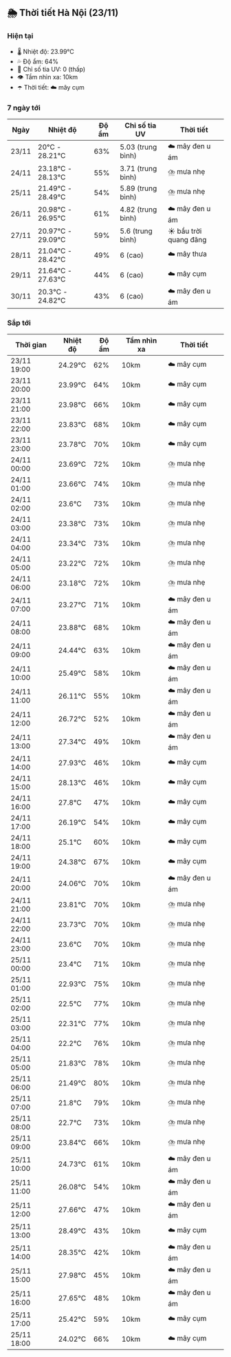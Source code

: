 ## 🌦️ Thời tiết Hà Nội (23/11)

### Hiện tại

- 🌡️ Nhiệt độ: 23.99℃
- 💦 Độ ẩm: 64%
- 🌟 Chỉ số tia UV: 0 (thấp)
- 👁️ Tầm nhìn xa: 10km
- ☂️ Thời tiết: ☁️ mây cụm

### 7 ngày tới

| Ngày | Nhiệt độ | Độ ẩm | Chỉ số tia UV | Thời tiết |
| --- | --- | --- | --- | --- |
| 23/11 | 20℃ - 28.21℃ | 63% | 5.03 (trung bình) | ☁️ mây đen u ám |
| 24/11 | 23.18℃ - 28.13℃ | 55% | 3.71 (trung bình) | ⛈️ mưa nhẹ |
| 25/11 | 21.49℃ - 28.49℃ | 54% | 5.89 (trung bình) | ⛈️ mưa nhẹ |
| 26/11 | 20.98℃ - 26.95℃ | 61% | 4.82 (trung bình) | ☁️ mây đen u ám |
| 27/11 | 20.97℃ - 29.09℃ | 59% | 5.6 (trung bình) | ☀️ bầu trời quang đãng |
| 28/11 | 21.04℃ - 28.42℃ | 49% | 6 (cao) | ☁️ mây thưa |
| 29/11 | 21.64℃ - 27.63℃ | 44% | 6 (cao) | ☁️ mây cụm |
| 30/11 | 20.3℃ - 24.82℃ | 43% | 6 (cao) | ☁️ mây đen u ám |

### Sắp tới

| Thời gian | Nhiệt độ | Độ ẩm | Tầm nhìn xa | Thời tiết |
| --- | --- | --- | --- | --- |
| 23/11 19:00 | 24.29℃ | 62% | 10km | ☁️ mây cụm |
| 23/11 20:00 | 23.99℃ | 64% | 10km | ☁️ mây cụm |
| 23/11 21:00 | 23.98℃ | 66% | 10km | ☁️ mây cụm |
| 23/11 22:00 | 23.83℃ | 68% | 10km | ☁️ mây cụm |
| 23/11 23:00 | 23.78℃ | 70% | 10km | ☁️ mây cụm |
| 24/11 00:00 | 23.69℃ | 72% | 10km | ⛈️ mưa nhẹ |
| 24/11 01:00 | 23.66℃ | 74% | 10km | ⛈️ mưa nhẹ |
| 24/11 02:00 | 23.6℃ | 73% | 10km | ⛈️ mưa nhẹ |
| 24/11 03:00 | 23.38℃ | 73% | 10km | ⛈️ mưa nhẹ |
| 24/11 04:00 | 23.34℃ | 73% | 10km | ⛈️ mưa nhẹ |
| 24/11 05:00 | 23.22℃ | 72% | 10km | ⛈️ mưa nhẹ |
| 24/11 06:00 | 23.18℃ | 72% | 10km | ⛈️ mưa nhẹ |
| 24/11 07:00 | 23.27℃ | 71% | 10km | ☁️ mây đen u ám |
| 24/11 08:00 | 23.88℃ | 68% | 10km | ☁️ mây đen u ám |
| 24/11 09:00 | 24.44℃ | 63% | 10km | ☁️ mây đen u ám |
| 24/11 10:00 | 25.49℃ | 58% | 10km | ☁️ mây đen u ám |
| 24/11 11:00 | 26.11℃ | 55% | 10km | ☁️ mây đen u ám |
| 24/11 12:00 | 26.72℃ | 52% | 10km | ☁️ mây đen u ám |
| 24/11 13:00 | 27.34℃ | 49% | 10km | ☁️ mây đen u ám |
| 24/11 14:00 | 27.93℃ | 46% | 10km | ☁️ mây cụm |
| 24/11 15:00 | 28.13℃ | 46% | 10km | ☁️ mây cụm |
| 24/11 16:00 | 27.8℃ | 47% | 10km | ☁️ mây cụm |
| 24/11 17:00 | 26.19℃ | 54% | 10km | ☁️ mây cụm |
| 24/11 18:00 | 25.1℃ | 60% | 10km | ☁️ mây cụm |
| 24/11 19:00 | 24.38℃ | 67% | 10km | ☁️ mây cụm |
| 24/11 20:00 | 24.06℃ | 70% | 10km | ☁️ mây đen u ám |
| 24/11 21:00 | 23.81℃ | 70% | 10km | ⛈️ mưa nhẹ |
| 24/11 22:00 | 23.73℃ | 70% | 10km | ⛈️ mưa nhẹ |
| 24/11 23:00 | 23.6℃ | 70% | 10km | ⛈️ mưa nhẹ |
| 25/11 00:00 | 23.4℃ | 71% | 10km | ⛈️ mưa nhẹ |
| 25/11 01:00 | 22.93℃ | 75% | 10km | ⛈️ mưa nhẹ |
| 25/11 02:00 | 22.5℃ | 77% | 10km | ⛈️ mưa nhẹ |
| 25/11 03:00 | 22.31℃ | 77% | 10km | ⛈️ mưa nhẹ |
| 25/11 04:00 | 22.2℃ | 76% | 10km | ⛈️ mưa nhẹ |
| 25/11 05:00 | 21.83℃ | 78% | 10km | ⛈️ mưa nhẹ |
| 25/11 06:00 | 21.49℃ | 80% | 10km | ⛈️ mưa nhẹ |
| 25/11 07:00 | 21.8℃ | 79% | 10km | ⛈️ mưa nhẹ |
| 25/11 08:00 | 22.7℃ | 73% | 10km | ⛈️ mưa nhẹ |
| 25/11 09:00 | 23.84℃ | 66% | 10km | ⛈️ mưa nhẹ |
| 25/11 10:00 | 24.73℃ | 61% | 10km | ☁️ mây đen u ám |
| 25/11 11:00 | 26.08℃ | 54% | 10km | ☁️ mây đen u ám |
| 25/11 12:00 | 27.66℃ | 47% | 10km | ☁️ mây đen u ám |
| 25/11 13:00 | 28.49℃ | 43% | 10km | ☁️ mây cụm |
| 25/11 14:00 | 28.35℃ | 42% | 10km | ☁️ mây đen u ám |
| 25/11 15:00 | 27.98℃ | 45% | 10km | ☁️ mây đen u ám |
| 25/11 16:00 | 27.65℃ | 48% | 10km | ☁️ mây đen u ám |
| 25/11 17:00 | 25.42℃ | 59% | 10km | ☁️ mây cụm |
| 25/11 18:00 | 24.02℃ | 66% | 10km | ☁️ mây cụm |
